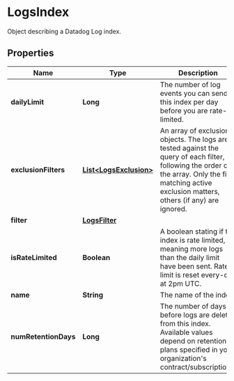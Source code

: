 

# LogsIndex

Object describing a Datadog Log index.
## Properties

Name | Type | Description | Notes
------------ | ------------- | ------------- | -------------
**dailyLimit** | **Long** | The number of log events you can send in this index per day before you are rate-limited. |  [optional]
**exclusionFilters** | [**List&lt;LogsExclusion&gt;**](LogsExclusion.md) | An array of exclusion objects. The logs are tested against the query of each filter, following the order of the array. Only the first matching active exclusion matters, others (if any) are ignored. |  [optional]
**filter** | [**LogsFilter**](LogsFilter.md) |  | 
**isRateLimited** | **Boolean** | A boolean stating if the index is rate limited, meaning more logs than the daily limit have been sent. Rate limit is reset every-day at 2pm UTC. |  [optional] [readonly]
**name** | **String** | The name of the index. | 
**numRetentionDays** | **Long** | The number of days before logs are deleted from this index. Available values depend on retention plans specified in your organization&#39;s contract/subscriptions. |  [optional]



